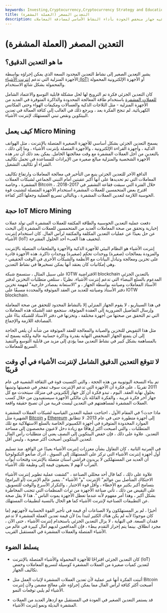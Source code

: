 ```yaml
---
keywords: Investing,Cryptocurrency,Cryptocurrency Strategy and Education,Strategy and Education
title: التعدين المصغر (العملة المشفرة)
description: التعدين الصغير هو نشاط تعدين خفيف الوزن يقوم فيه جهاز منخفض الجودة بأداء النشاط الأساسي لمصادقة المعاملات.
---
```


# التعدين المصغر (العملة المشفرة)
## ما هو التعدين الدقيق؟

يشير التعدين الصغير إلى نشاط التعدين المحدود السعة الذي يمكن إجراؤه بواسطة الأجهزة المنزلية التي تدعم [إنترنت الأشياء (IoT)](/internet-things) أو الأجهزة الإلكترونية المحمولة والمحمولة بشكل شائع الاستخدام.

كان التعدين الجزئي فكرة تم الترويج لها لحل مشكلة قابلية التوسع والاعتماد الشامل [للعملات المشفرة](/cryptocurrency) باستخدام طاقة المعالجة المحدودة والذاكرة المتوفرة في العديد من الأجهزة المنزلية - مثل الثلاجات الذكية والغسالات ومكيفات الهواء وحتى المكانس الكهربائية. لم تنجح الفكرة بعد ، ويرجع ذلك في الغالب إلى كثافة العمالة في تعدين البيتكوين ونقص تبني المستهلك لإنترنت الأشياء.

## كيف يعمل Micro Mining

يسمح التعدين الجزئي بشكل أساسي للأجهزة الصغيرة المتصلة بالإنترنت ، مثل الهواتف الذكية ، وأجهزة القراءة الإلكترونية ، والأجهزة المتصلة بإنترنت الأشياء ، وما إلى ذلك ، بالتعدين من أجل العملات المشفرة مع وقت معالجتها الخامل. يمكن بعد ذلك أن تدر هذه الأجهزة الشخصية والمنزلية مبالغ صغيرة من الإيرادات للمساعدة في تحمل تكاليف الشراء أو تكاليف التشغيل.

الدافع الآخر للتعدين الجزئي ينبع من التأخير في معالجة المعاملات وارتفاع تكاليف المعاملات التي تم تحديدها على أنها أكبر عقبتين أمام التبني الجماعي لشبكات العملات المشفرة ، وخاصة Bitcoin ، خلال الفترة التي سبقت فقاعة التشفير في 2017-2018. اقترح بعض المتحمسين للعملات المشفرة استخدام الأجهزة المتصلة لتشتيت قوة الحوسبة اللازمة لتعدين العملات المشفرة ، وبالتالي تسريع العملية وجعلها أكثر كفاءة.

## حجة IoT Micro Mining

دفعت عملية التعدين الحوسبية والطاقة المكثفة للعملات المشفرة التي تولد عملات إخبارية وتحقق من صحة المعاملات العديد من المتحمسين للعملات المشفرة إلى البحث عن حل بعيدًا عن عمليات التعدين المكلفة والمكثفة لرأس المال. كان استخدام إنترنت الأشياء (IoT) لتخفيف هذا العبء أحد الحلول المقترحة.

إنترنت الأشياء هو النظام البيئي للأجهزة الذكية والأجهزة والملحقات المتصلة بالإنترنت والمزودة بمعالجات (صغيرة) ووحدات تحكم (صغيرة) ووحدات ذاكرة. هذه الأجهزة قادرة على تخزين ومعالجة وتبادل البيانات مع الأنظمة والشبكات الأخرى في الوقت الحقيقي - وهي إمكانيات كان يعتقد أنها يمكن تسخيرها في نشاط التعدين.

على سبيل المثال ، ستسمح شبكة IOTW الافتراضية blockchain بالتعدين الجزئي المدعوم بالسلع البيضاء التي تدعم إنترنت الأشياء. نظريًا ، ستلغي متطلبات التخزين لدفتر الأستاذ المعاملات وصيانته بواسطة الجهاز ، و "الاستعانة بمصادر خارجية" لمهمة تخزين دفتر الأستاذ وصيانته للعديد من العقد الموثوقة والمحددة مسبقًا على IOTW blockchain.

في هذا السيناريو ، لا يقوم الجهاز المنزلي إلا بالنشاط المحدود للتحقق من صحة المعاملة وإرسال التفاصيل الضرورية إلى العقدة الموثوقة. ستجمع عقد الشبكة هذه المعاملات التي تم التحقق من صحتها من أجهزة مختلفة ، وتخزنها في دفتر الأستاذ للشبكة بناءً على المصادقة اللازمة والإجماع.

مثل هذا التفويض للتخزين والصيانة والمعالجة للعقد الموثوقة من شأنه أن يلغي الحاجة إلى أن يتمتع الجهاز المنخفض النهاية بقدرة وذاكرة حسابية عالية ولكنه يسمح له بالمساهمة بشكل كبير في نشاط التعدين مما يؤدي إلى مزيد من قابلية التوسع والتنفيذ السريع للمعاملات.

## لا تتوقع التعدين الدقيق الشامل لإنترنت الأشياء في أي وقت قريبًا

تم بناء النسخة اليوتوبية من هذه الحجة ، والتي اكتسبت قوة في الثقافة الشعبية في عام 2011 تقريبًا ، على فكرة أن الأجهزة التي تدعم الإنترنت سوف تنفجر في شعبيتها وتبنيها بحلول نهاية العقد. اليوم ، تبدو فكرة أن كل جهاز إلكتروني في منزلك سيتحدث مع كل جهاز آخر فكرة غريبة ، والفكرة القائلة بأن مالكي الأجهزة سيستفيدون من خلال كسب العملات المشفرة لمساهمتهم في التعدين ليست قريبة من أن تصبح حقيقة واقعة.

ماذا حدث؟ في المقام الأول ، احتاجت عملية التعدين القياسية لشبكات العملات المشفرة الشهيرة مثل [Bitcoin](/bitcoin) و [Ethereum](/ethereum) إلى أجهزة متطورة حتى في عام 2013. لا تتطابق الموارد المحدودة المتوفرة في أجهزة الكمبيوتر الخاصة بالسلع الاستهلاكية مع تلك المتطلبات ، والتي أصبحت أكثر إرهاقًا مع زيادة دخل لاعبون مخصصون إلى مساحة التعدين. علاوة على ذلك ، فإن خفض البيتكوين إلى النصف يعني أن متطلبات رأس المال لتعدين البيتكوين أصبحت أكثر صعوبة ، وليس أقل.

في المرتبة الثانية ، كان التفاؤل بشأن معززات إنترنت الأشياء بعيدًا عن الواقع. منذ تسليم أول أجهزة إنترنت الأشياء التي تركز على المستهلك إلى السوق ، أدرك صانعو التكنولوجيا أن العديد من المستهلكين لا يريدون فراشي أسنان متصلة بالإنترنت وفتحات أبواب المرآب لأنهم لا يضيفون قيمة إلى وظيفة تلك الأشياء.

علاوة على ذلك ، كما قال أحد محللي الصناعة ، "كشفت عملية تطوير إنترنت الأشياء الاحتكاك المتأصل بين عوالم" الإنترنت "و" الأشياء ". يتميز عالم الإنترنت (أو البرامج) بتسامح أكبر بكثير مع الأخطاء ، وأقل قوة الاختبار ، والتكرار الأسرع والوقت للتسويق. على النقيض من ذلك ، تأتي صناعة الأجهزة من تراث المنظمات التي تتجنب المخاطرة بشكل أكبر ، وهذا أمر مفهوم لأنه عندما تعطل الأجهزة يموت الناس ". هذا لا يقل صحة عن التطبيقات الصناعية لإنترنت الأشياء كما هو الحال بالنسبة لتطبيقات المستهلك.

أخيرًا ، لم ير المستهلكون ولا الصناعات أي قيمة في تأجير القوة الحسابية لأجهزتهم (ما كان موجودًا لأنه لم يكن هناك الكثير لتبدأ به) لأن قيمة تعدين العملة المشفرة لا تدعم فقدان السعة. في النهاية ، لا يزال التعدين الجزئي باستخدام إنترنت الأشياء ، حتى الآن ، مجرد انطلاق. بينما يتم إحراز التقدم ببطء ، فإن المدافعين لديهم آمال كبيرة في عالم من الأشياء المتصلة والعملات المشفرة في المستقبل القريب.

## يسلط الضوء

- كان التعدين الجزئي اقتراحًا للأجهزة المحمولة والأشياء المتصلة بالإنترنت (IoT) لتعدين كميات صغيرة من العملات المشفرة كوسيلة لتسريع المعاملات وخفض تكاليف الجهاز.

- أثبتت الفكرة أنها غير عملية لأن تعدين العملات المشفرة لإثبات العمل مثل Bitcoin أصبحت أكثر كثافة لرأس المال مما يمكن إجراؤه على معالج مضمن ولأن إنترنت الأشياء لم يلبي توقعات النمو.

- قد يستمر التعدين الصغير في العودة في المستقبل مع ازدهار العديد من العملات المشفرة البديلة ونمو إنترنت الأشياء.

